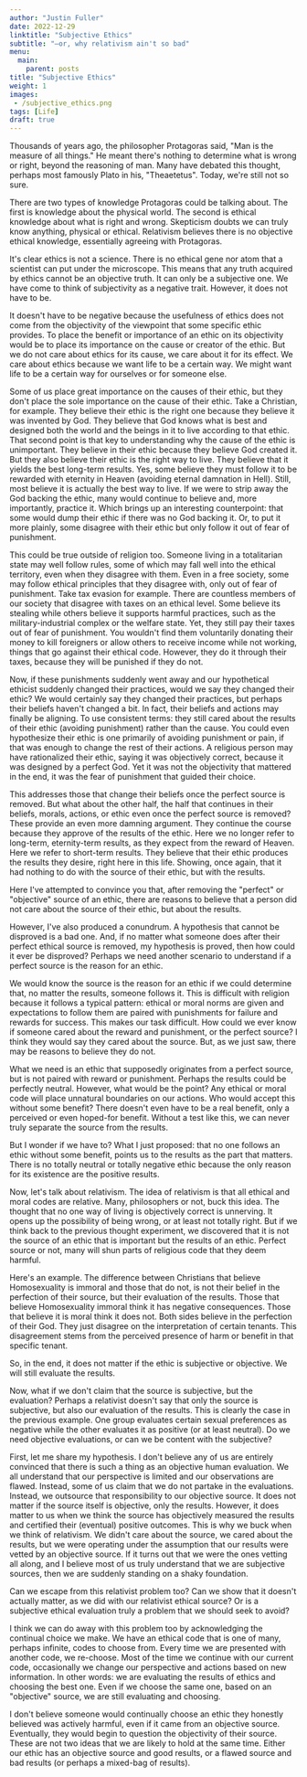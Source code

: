 ```yaml
---
author: "Justin Fuller"
date: 2022-12-29
linktitle: "Subjective Ethics"
subtitle: "—or, why relativism ain't so bad"
menu:
  main:
    parent: posts
title: "Subjective Ethics"
weight: 1
images:
 - /subjective_ethics.png
tags: [Life]
draft: true
---
```


<span class="story">

Thousands of years ago, the philosopher Protagoras said, "Man is the measure of all things." He meant there's nothing to determine what is wrong or right, beyond the reasoning of man. Many have debated this thought, perhaps most famously Plato in his, "Theaetetus". Today, we're still not so sure.

<!--more-->

There are two types of knowledge Protagoras could be talking about. The first is knowledge about the physical world. The second is ethical knowledge about what is right and wrong. Skepticism doubts we can truly know anything, physical or ethical. Relativism believes there is no objective ethical knowledge, essentially agreeing with Protagoras.

It's clear ethics is not a science. There is no ethical gene nor atom that a scientist can put under the microscope. This means that any truth acquired by ethics cannot be an objective truth. It can only be a subjective one. We have come to think of subjectivity as a negative trait. However, it does not have to be. 

It doesn't have to be negative because the usefulness of ethics does not come from the objectivity of the viewpoint that some specific ethic provides. To place the benefit or importance of an ethic on its objectivity would be to place its importance on the cause or creator of the ethic. But we do not care about ethics for its cause, we care about it for its effect. We care about ethics because we want life to be a certain way. We might want life to be a certain way for ourselves or for someone else. 

Some of us place great importance on the causes of their ethic, but they don't place the sole importance on the cause of their ethic. Take a Christian, for example. They believe their ethic is the right one because they believe it was invented by God. They believe that God knows what is best and designed both the world and the beings in it to live according to that ethic. That second point is that key to understanding why the cause of the ethic is unimportant. They believe in their ethic because they believe God created it. But they also believe their ethic is the right way to live. They believe that it yields the best long-term results. Yes, some believe they must follow it to be rewarded with eternity in Heaven (avoiding eternal damnation in Hell). Still, most believe it is actually the best way to live. If we were to strip away the God backing the ethic, many would continue to believe and, more importantly, practice it. Which brings up an interesting counterpoint: that some would dump their ethic if there was no God backing it. Or, to put it more plainly, some disagree with their ethic but only follow it out of fear of punishment. 

This could be true outside of religion too. Someone living in a totalitarian state may well follow rules, some of which may fall well into the ethical territory, even when they disagree with them. Even in a free society, some may follow ethical principles that they disagree with, only out of fear of punishment. Take tax evasion for example. There are countless members of our society that disagree with taxes on an ethical level. Some believe its stealing while others believe it supports harmful practices, such as the military-industrial complex or the welfare state. Yet, they still pay their taxes out of fear of punishment. You wouldn't find them voluntarily donating their money to kill foreigners or allow others to receive income while not working, things that go against their ethical code. However, they do it through their taxes, because they will be punished if they do not. 

Now, if these punishments suddenly went away and our hypothetical ethicist suddenly changed their practices, would we say they changed their ethic? We would certainly say they changed their practices, but perhaps their beliefs haven't changed a bit. In fact, their beliefs and actions may finally be aligning. To use consistent terms: they still cared about the results of their ethic (avoiding punishment) rather than the cause. You could even hypothesize their ethic is one primarily of avoiding punishment or pain, if that was enough to change the rest of their actions. A religious person may have rationalized their ethic, saying it was objectively correct, because it was designed by a perfect God. Yet it was not the objectivity that mattered in the end, it was the fear of punishment that guided their choice. 

This addresses those that change their beliefs once the perfect source is removed. But what about the other half, the half that continues in their beliefs, morals, actions, or ethic even once the perfect source is removed? These provide an even more damning argument. They continue the course because they approve of the results of the ethic. Here we no longer refer to long-term, eternity-term results, as they expect from the reward of Heaven. Here we refer to short-term results. They believe that their ethic produces the results they desire, right here in this life. Showing, once again, that it had nothing to do with the source of their ethic, but with the results.

Here I've attempted to convince you that, after removing the "perfect" or "objective" source of an ethic, there are reasons to believe that a person did not care about the source of their ethic, but about the results.

However, I've also produced a conundrum. A hypothesis that cannot be disproved is a bad one. And, if no matter what someone does after their perfect ethical source is removed, my hypothesis is proved, then how could it ever be disproved? Perhaps we need another scenario to understand if a perfect source is the reason for an ethic.

We would know the source is the reason for an ethic if we could determine that, no matter the results, someone follows it. This is difficult with religion because it follows a typical pattern: ethical or moral norms are given and expectations to follow them are paired with punishments for failure and rewards for success. This makes our task difficult. How could we ever know if someone cared about the reward and punishment, or the perfect source? I think they would say they cared about the source. But, as we just saw, there may be reasons to believe they do not.

What we need is an ethic that supposedly originates from a perfect source, but is not paired with reward or punishment. Perhaps the results could be perfectly neutral. However, what would be the point? Any ethical or moral code will place unnatural boundaries on our actions. Who would accept this without some benefit? There doesn't even have to be a real benefit, only a perceived or even hoped-for benefit. Without a test like this, we can never truly separate the source from the results.

But I wonder if we have to? What I just proposed: that no one follows an ethic without some benefit, points us to the results as the part that matters. There is no totally neutral or totally negative ethic because the only reason for its existence are the positive results.

Now, let's talk about relativism. The idea of relativism is that all ethical and moral codes are relative. Many, philosophers or not, buck this idea. The thought that no one way of living is objectively correct is unnerving. It opens up the possibility of being wrong, or at least not totally right. But if we think back to the previous thought experiment, we discovered that it is not the source of an ethic that is important but the results of an ethic. Perfect source or not, many will shun parts of religious code that they deem harmful. 

Here's an example. The difference between Christians that believe Homosexuality is immoral and those that do not, is not their belief in the perfection of their source, but their evaluation of the results. Those that believe Homosexuality immoral think it has negative consequences. Those that believe it is moral think it does not. Both sides believe in the perfection of their God. They just disagree on the interpretation of certain tenants. This disagreement stems from the perceived presence of harm or benefit in that specific tenant.

So, in the end, it does not matter if the ethic is subjective or objective. We will still evaluate the results.

Now, what if we don't claim that the source is subjective, but the evaluation? Perhaps a relativist doesn't say that only the source is subjective, but also our evaluation of the results. This is clearly the case in the previous example. One group evaluates certain sexual preferences as negative while the other evaluates it as positive (or at least neutral). Do we need objective evaluations, or can we be content with the subjective?

First, let me share my hypothesis. I don't believe any of us are entirely convinced that there is such a thing as an objective human evaluation. We all understand that our perspective is limited and our observations are flawed. Instead, some of us claim that we do not partake in the evaluations. Instead, we outsource that responsibility to our objective source. It does not matter if the source itself is objective, only the results. However, it does matter to us when we think the source has objectively measured the results and certified their (eventual) positive outcomes. This is why we buck when we think of relativism. We didn't care about the source, we cared about the results, but we were operating under the assumption that our results were vetted by an objective source. If it turns out that we were the ones vetting all along, and I believe most of us truly understand that we are subjective sources, then we are suddenly standing on a shaky foundation.

Can we escape from this relativist problem too? Can we show that it doesn't actually matter, as we did with our relativist ethical source? Or is a subjective ethical evaluation truly a problem that we should seek to avoid?

I think we can do away with this problem too by acknowledging the continual choice we make. We have an ethical code that is one of many, perhaps infinite, codes to choose from. Every time we are presented with another code, we re-choose. Most of the time we continue with our current code, occasionally we change our perspective and actions based on new information. In other words: we are evaluating the results of ethics and choosing the best one. Even if we choose the same one, based on an "objective" source, we are still evaluating and choosing. 

I don't believe someone would continually choose an ethic they honestly believed was actively harmful, even if it came from an objective source. Eventually, they would begin to question the objectivity of their source. These are not two ideas that we are likely to hold at the same time. Either our ethic has an objective source and good results, or a flawed source and bad results (or perhaps a mixed-bag of results). 

</span>
